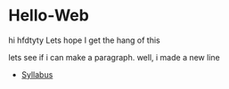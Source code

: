 # Hello-Web
hi
hfdtyty
Lets hope I get the hang of this
                
                
                
lets see if i can make a paragraph.  well, i made a new line
* [Syllabus](https://forehgra001.github.io)
